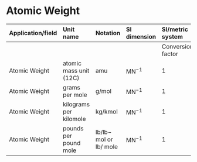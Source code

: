 # Atomic Weight

| Application/field | Unit name | Notation | SI dimension | SI/metric system |  | English/US system |  |
| :--- | :--- | :--- | :--- | :--- | :--- | :--- | :--- |
|  |  |  |  | Conversion factor | Unit | Conversion factor | Unit |
| Atomic Weight | atomic mass unit (12C) | amu | $\mathrm{MN}^{-1}$ | 1 | g/mol | 1 | $\mathrm{lb} / \mathrm{lb}-\mathrm{mol}$ |
| Atomic Weight | grams per mole | g/mol | $\mathrm{MN}^{-1}$ | 1 | g/mol | 1 | lb/lb-mol |
| Atomic Weight | kilograms per kilomole | kg/kmol | $\mathrm{MN}^{-1}$ | 1 | g/mol | 1 | lb/lb-mol |
| Atomic Weight | pounds per pound mole | $\mathrm{lb} / \mathrm{lb}-$ mol or $\mathrm{lb} /$ mole | $\mathrm{MN}^{-1}$ | 1 | g/mol | 1 | $\mathrm{lb} / \mathrm{lb}-\mathrm{mol}$ |
